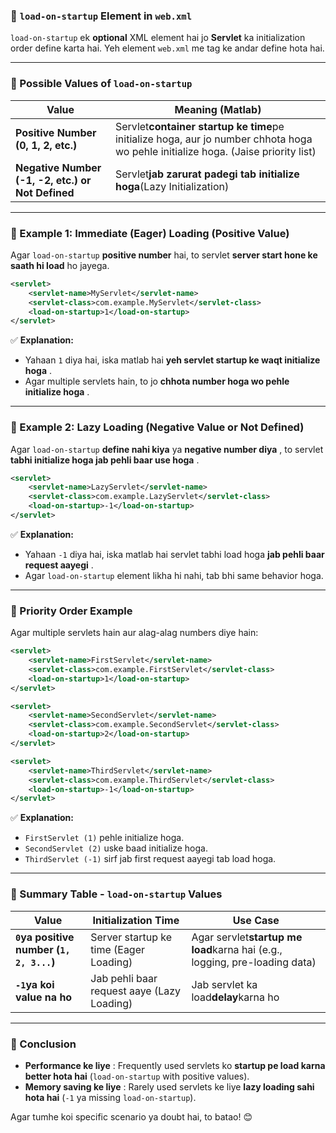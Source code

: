 ### **🔹 `load-on-startup` Element in `web.xml`**

`load-on-startup` ek **optional** XML element hai jo **Servlet** ka initialization order define karta hai. Yeh element `web.xml` me  tag ke andar define hota hai.

---

### **🔹 Possible Values of `load-on-startup`**

| **Value**                                         | **Meaning (Matlab)**                                                                                                              |
| ------------------------------------------------------- | --------------------------------------------------------------------------------------------------------------------------------------- |
| **Positive Number (0, 1, 2, etc.)**               | Servlet**container startup ke time**pe initialize hoga, aur jo number chhota hoga wo pehle initialize hoga. (Jaise priority list) |
| **Negative Number (-1, -2, etc.) or Not Defined** | Servlet**jab zarurat padegi tab initialize hoga**(Lazy Initialization)                                                            |

---

### **🔹 Example 1: Immediate (Eager) Loading (Positive Value)**

Agar `load-on-startup` **positive number** hai, to servlet **server start hone ke saath hi load** ho jayega.

```xml
<servlet>
    <servlet-name>MyServlet</servlet-name>
    <servlet-class>com.example.MyServlet</servlet-class>
    <load-on-startup>1</load-on-startup>
</servlet>
```

✅ **Explanation:**

* Yahaan `1` diya hai, iska matlab hai  **yeh servlet startup ke waqt initialize hoga** .
* Agar multiple servlets hain, to jo  **chhota number hoga wo pehle initialize hoga** .

---

### **🔹 Example 2: Lazy Loading (Negative Value or Not Defined)**

Agar `load-on-startup` **define nahi kiya** ya  **negative number diya** , to servlet  **tabhi initialize hoga jab pehli baar use hoga** .

```xml
<servlet>
    <servlet-name>LazyServlet</servlet-name>
    <servlet-class>com.example.LazyServlet</servlet-class>
    <load-on-startup>-1</load-on-startup>
</servlet>
```

✅ **Explanation:**

* Yahaan `-1` diya hai, iska matlab hai servlet tabhi load hoga  **jab pehli baar request aayegi** .
* Agar `load-on-startup` element likha hi nahi, tab bhi same behavior hoga.

---

### **🔹 Priority Order Example**

Agar multiple servlets hain aur alag-alag numbers diye hain:

```xml
<servlet>
    <servlet-name>FirstServlet</servlet-name>
    <servlet-class>com.example.FirstServlet</servlet-class>
    <load-on-startup>1</load-on-startup>
</servlet>

<servlet>
    <servlet-name>SecondServlet</servlet-name>
    <servlet-class>com.example.SecondServlet</servlet-class>
    <load-on-startup>2</load-on-startup>
</servlet>

<servlet>
    <servlet-name>ThirdServlet</servlet-name>
    <servlet-class>com.example.ThirdServlet</servlet-class>
    <load-on-startup>-1</load-on-startup>
</servlet>
```

✅ **Explanation:**

* `FirstServlet (1)` pehle initialize hoga.
* `SecondServlet (2)` uske baad initialize hoga.
* `ThirdServlet (-1)` sirf jab first request aayegi tab load hoga.

---

### **🔹 Summary Table - `load-on-startup` Values**

| **Value**                                    | **Initialization Time**              | **Use Case**                                                               |
| -------------------------------------------------- | ------------------------------------------ | -------------------------------------------------------------------------------- |
| **`0`ya positive number (`1, 2, 3...`)** | Server startup ke time (Eager Loading)     | Agar servlet**startup me load**karna hai (e.g., logging, pre-loading data) |
| **`-1`ya koi value na ho**                 | Jab pehli baar request aaye (Lazy Loading) | Jab servlet ka load**delay**karna ho                                       |

---

### **🚀 Conclusion**

* **Performance ke liye** : Frequently used servlets ko **startup pe load karna better hota hai** (`load-on-startup` with positive values).
* **Memory saving ke liye** : Rarely used servlets ke liye **lazy loading sahi hota hai** (`-1` ya missing `load-on-startup`).

Agar tumhe koi specific scenario ya doubt hai, to batao! 😊
